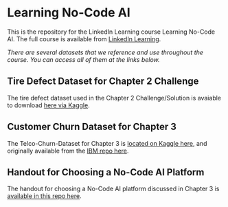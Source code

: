 # Learning No-Code AI

This is the repository for the LinkedIn Learning course Learning No-Code AI. The full course is available from [LinkedIn Learning][lil-course-url].

_There are several datasets that we reference and use throughout the course. You can access all of them at the links below._


## Tire Defect Dataset for Chapter 2 Challenge

The tire defect dataset used in the Chapter 2 Challenge/Solution is avaiable to download [here via Kaggle](https://www.kaggle.com/datasets/jehanbhathena/tire-texture-image-recognition).

## Customer Churn Dataset for Chapter 3

The Telco-Churn-Dataset for Chapter 3 is [located on Kaggle here](https://www.kaggle.com/datasets/yeanzc/telco-customer-churn-ibm-dataset), and originally available from the [IBM repo here](https://github.com/IBM/telco-customer-churn-on-icp4d).

## Handout for Choosing a No-Code AI Platform

The handout for choosing a No-Code AI platform discussed in Chapter 3 is [available in this repo here](/Handout.md).

[0]: # (Replace these placeholder URLs with actual course URLs)

[lil-course-url]: https://www.linkedin.com/learning/
[lil-thumbnail-url]: http://

